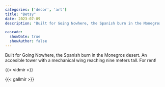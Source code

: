 ```yaml
---
categories: ['decor', 'art']
title: "Betsy"
date: 2023-07-09
description: "Built for Going Nowhere, the Spanish burn in the Monegros desert. An accesible tower with a mechanical wing reaching nine meters tall."

cascade:
  showDate: true
  showAuthor: false
---
```


Built for Going Nowhere, the Spanish burn in the Monegros desert. An accesible tower with a mechanical wing reaching nine meters tall. For rent!

{{< vidmir >}}

{{< gallmir >}}